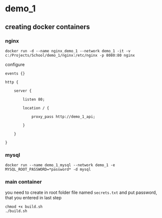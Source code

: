 # demo_1

## creating docker containers

### nginx

```
docker run -d --name nginx_demo_1 --network demo_1 -it -v c:/Projects/School/demo_1/nginx:/etc/nginx -p 8080:80 nginx
```

configure 
```
events {}

http {

    server {

        listen 80;

        location / {

            proxy_pass http://demo_1_api;

        }

    }

}

```

### mysql
```
docker run --name demo_1_mysql --network demo_1 -e MYSQL_ROOT_PASSWORD=*password* -d mysql
```

### main container
you need to create in root folder file named `secrets.txt` and put password, that you entered in last step
```
chmod +x build.sh
./build.sh
```
